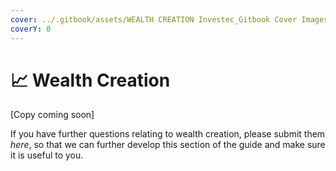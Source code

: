 ```yaml
---
cover: ../.gitbook/assets/WEALTH CREATION Investec_Gitbook Cover Images_V4-09.png
coverY: 0
---
```


# 📈 Wealth Creation

\[Copy coming soon]

If you have further questions relating to wealth creation, please submit them _here_, so that we can further develop this section of the guide and make sure it is useful to you.


